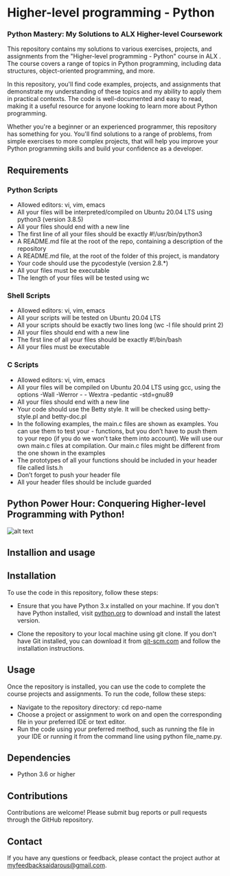# Higher-level programming - Python

### Python Mastery: My Solutions to ALX Higher-level Coursework

This repository contains my solutions to various exercises, projects, and assignments from the "Higher-level programming - Python" course in ALX . The course covers a range of topics in Python programming, including data structures, object-oriented programming, and more.

In this repository, you'll find code examples, projects, and assignments that demonstrate my understanding of these topics and my ability to apply them in practical contexts. The code is well-documented and easy to read, making it a useful resource for anyone looking to learn more about Python programming.

Whether you're a beginner or an experienced programmer, this repository has something for you. You'll find solutions to a range of problems, from simple exercises to more complex projects, that will help you improve your Python programming skills and build your confidence as a developer.

## Requirements

### Python Scripts

- Allowed editors: vi, vim, emacs
- All your files will be interpreted/compiled on Ubuntu 20.04 LTS using python3 (version 3.8.5)
- All your files should end with a new line
- The first line of all your files should be exactly #!/usr/bin/python3
- A README.md file at the root of the repo, containing a description of the repository
- A README.md file, at the root of the folder of this project, is mandatory
- Your code should use the pycodestyle (version 2.8.\*)
- All your files must be executable
- The length of your files will be tested using wc

### Shell Scripts

- Allowed editors: vi, vim, emacs
- All your scripts will be tested on Ubuntu 20.04 LTS
- All your scripts should be exactly two lines long (wc -l file should print 2)
- All your files should end with a new line
- The first line of all your files should be exactly #!/bin/bash
- All your files must be executable

### C Scripts

- Allowed editors: vi, vim, emacs
- All your files will be compiled on Ubuntu 20.04 LTS using gcc, using the options -Wall -Werror - - Wextra -pedantic -std=gnu89
- All your files should end with a new line
- Your code should use the Betty style. It will be checked using betty-style.pl and betty-doc.pl
- In the following examples, the main.c files are shown as examples. You can use them to test your - functions, but you don’t have to push them to your repo (if you do we won’t take them into account). We will use our own main.c files at compilation. Our main.c files might be different from the one shown in the examples
- The prototypes of all your functions should be included in your header file called lists.h
- Don’t forget to push your header file
- All your header files should be include guarded

## Python Power Hour: Conquering Higher-level Programming with Python!

![alt text](https://s3.amazonaws.com/intranet-projects-files/holbertonschool-higher-level_programming+/231/48a9fdbd67c84a328a9df9ec8d93b9ac2458ac37721d7d53e51a27fb2bdc5263.jpg)

## Installion and usage

## Installation

To use the code in this repository, follow these steps:

- Ensure that you have Python 3.x installed on your machine. If you don't have Python installed, visit [python.org](https://www.python.org/downloads/) to download and install the latest version.

- Clone the repository to your local machine using git clone. If you don't have Git installed, you can download it from [git-scm.com](https://git-scm.com/downloads) and follow the installation instructions.

## Usage

Once the repository is installed, you can use the code to complete the course projects and assignments. To run the code, follow these steps:

- Navigate to the repository directory: cd repo-name
- Choose a project or assignment to work on and open the corresponding file in your preferred IDE or text editor.
- Run the code using your preferred method, such as running the file in your IDE or running it from the command line using python file_name.py.

## Dependencies

- Python 3.6 or higher

## Contributions

Contributions are welcome! Please submit bug reports or pull requests through the GitHub repository.

## Contact

If you have any questions or feedback, please contact the project author at myfeedbacksaidarous@gmail.com.
